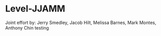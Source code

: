 # Level-JJAMM

Joint effort by: Jerry Smedley, Jacob Hilt, Melissa Barnes, Mark Montes, Anthony Chin
testing
